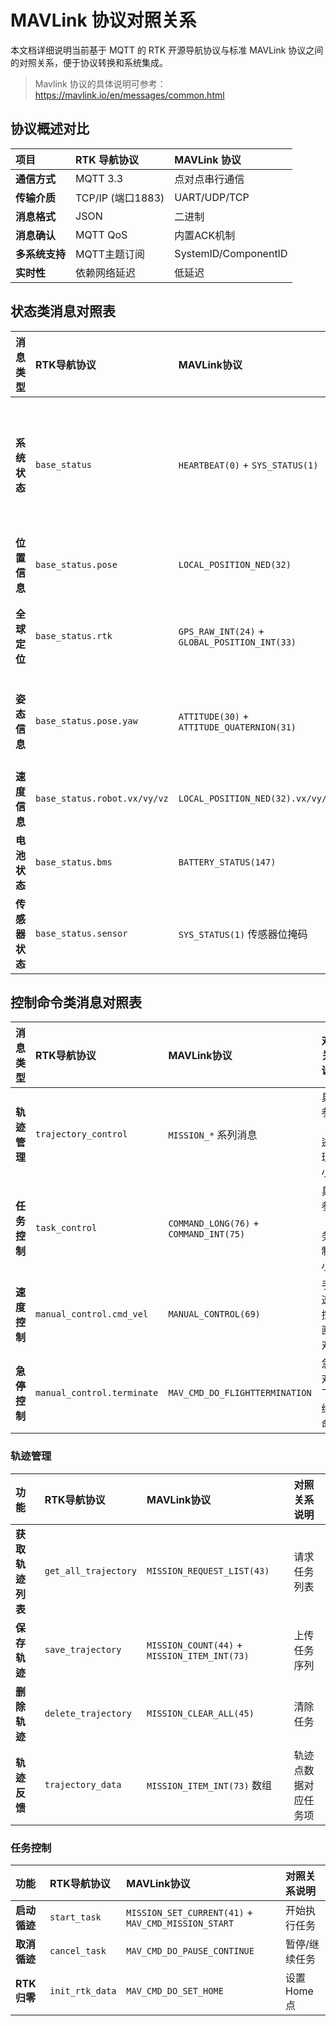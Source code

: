 # MAVLink 协议对照关系

本文档详细说明当前基于 MQTT 的 RTK 开源导航协议与标准 MAVLink 协议之间的对照关系，便于协议转换和系统集成。

> Mavlink 协议的具体说明可参考：https://mavlink.io/en/messages/common.html

## 协议概述对比

| 项目 | RTK 导航协议 | MAVLink 协议 |
|:-----|:------------|:------------|
| **通信方式** | MQTT 3.3 | 点对点串行通信 |
| **传输介质** | TCP/IP (端口1883) | UART/UDP/TCP |
| **消息格式** | JSON | 二进制 |
| **消息确认** | MQTT QoS | 内置ACK机制 |
| **多系统支持** | MQTT主题订阅 | SystemID/ComponentID |
| **实时性** | 依赖网络延迟 | 低延迟 |

## 状态类消息对照表

| 消息类型 | RTK导航协议 | MAVLink协议 | 对照关系说明 |
|:------|:---------|:---------|:------------------|
| **系统状态** | `base_status` | `HEARTBEAT(0)` + `SYS_STATUS(1)` | RTK单一消息包含多种状态，<br/>MAVLink分为心跳和系统状态两个消息 |
| **位置信息** | `base_status.pose` | `LOCAL_POSITION_NED(32)` | 本地坐标系位置信息 |
| **全球定位** | `base_status.rtk` | `GPS_RAW_INT(24)` + `GLOBAL_POSITION_INT(33)` | RTK定位对应GPS原始数据和全球位置 |
| **姿态信息** | `base_status.pose.yaw` | `ATTITUDE(30)` + `ATTITUDE_QUATERNION(31)` | 姿态角度信息，MAVLink支持欧拉角和四元数 |
| **速度信息** | `base_status.robot.vx/vy/vz` | `LOCAL_POSITION_NED(32).vx/vy/vz` | 三轴速度信息直接对应 |
| **电池状态** | `base_status.bms` | `BATTERY_STATUS(147)` | 电池相关信息对应 |
| **传感器状态** | `base_status.sensor` | `SYS_STATUS(1)` 传感器位掩码 | 传感器健康状态对应 |

## 控制命令类消息对照表

| 消息类型 | RTK导航协议 | MAVLink协议 | 对照关系说明 |
|:--------|:-----------|:-----------|:-----------|
| **轨迹管理** | `trajectory_control` | `MISSION_*` 系列消息 | 具体参考「轨迹管理」小节 |
| **任务控制** | `task_control` | `COMMAND_LONG(76)` + `COMMAND_INT(75)` | 具体参考「任务控制」小节 |
| **速度控制** | `manual_control.cmd_vel` | `MANUAL_CONTROL(69)` | 手动速度控制直接对应 |
| **急停控制** | `manual_control.terminate` | `MAV_CMD_DO_FLIGHTTERMINATION` | 急停对应飞行终止命令 |

### 轨迹管理

| 功能 | RTK导航协议 | MAVLink协议 | 对照关系说明 |
|:-----|:-----------|:-----------|:-----------|
| **获取轨迹列表** | `get_all_trajectory` | `MISSION_REQUEST_LIST(43)` | 请求任务列表 |
| **保存轨迹** | `save_trajectory` | `MISSION_COUNT(44)` + `MISSION_ITEM_INT(73)` | 上传任务序列 |
| **删除轨迹** | `delete_trajectory` | `MISSION_CLEAR_ALL(45)` | 清除任务 |
| **轨迹反馈** | `trajectory_data` | `MISSION_ITEM_INT(73)` 数组 | 轨迹点数据对应任务项 |

### 任务控制

| 功能 | RTK导航协议 | MAVLink协议 | 对照关系说明 |
|:-----|:-----------|:-----------|:-----------|
| **启动循迹** | `start_task` | `MISSION_SET_CURRENT(41)` + `MAV_CMD_MISSION_START` | 开始执行任务 |
| **取消循迹** | `cancel_task` | `MAV_CMD_DO_PAUSE_CONTINUE` | 暂停/继续任务 |
| **RTK归零** | `init_rtk_data` | `MAV_CMD_DO_SET_HOME` | 设置Home点 |

